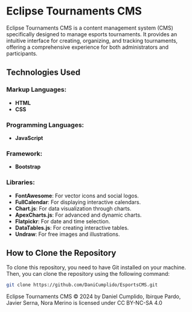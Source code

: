 # Eclipse Tournaments CMS

Eclipse Tournaments CMS is a content management system (CMS) specifically designed to manage esports tournaments. It provides an intuitive interface for creating, organizing, and tracking tournaments, offering a comprehensive experience for both administrators and participants.

## Technologies Used

### Markup Languages:
- **HTML**
- **CSS**

### Programming Languages:
- **JavaScript**

### Framework:
- **Bootstrap**

### Libraries:
- **FontAwesome**: For vector icons and social logos.
- **FullCalendar**: For displaying interactive calendars.
- **Chart.js**: For data visualization through charts.
- **ApexCharts.js**: For advanced and dynamic charts.
- **Flatpickr**: For date and time selection.
- **DataTables.js**: For creating interactive tables.
- **Undraw**: For free images and illustrations.

## How to Clone the Repository

To clone this repository, you need to have Git installed on your machine. Then, you can clone the repository using the following command:

```bash
git clone https://github.com/DaniCumplido/EsportsCMS.git
````

Eclipse Tournaments CMS © 2024 by Daniel Cumplido, Ibirque Pardo, Javier Serna, Nora Merino is licensed under CC BY-NC-SA 4.0
